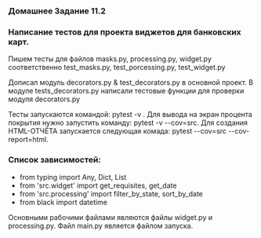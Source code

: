 ### Домашнее Задание 11.2

### Написание тестов для проекта виджетов для банковских карт.
 Пишем тесты для файлов masks.py, processing.py, widget.py
соответственно test_masks.py, test_porcessing.py, test_widget.py

Дописал модуль decorators.py & test_decorators.py в основной 
проект. В модуле tests_decorators.py написали тестовые функции
для проверки модуля decorators.py

Тесты запускаются командой: pytest -v . 
Для вывода на экран процента покрытия нужно запустить
команду: pytest -v --cov=src.
Для создания HTML-ОТЧЁТА запускается следующая комада:
pytest --cov=src --cov-report=html.


### Список зависимостей:
* from typing import Any, Dict, List
* from 'src.widget' import get_requisites, get_date
* from 'src.processing' import filter_by_state, sort_by_date
* from black import datetime

Основными рабочими файлами являются файлы widget.py и 
processing.py. Файл main.py является файлом запуска.


